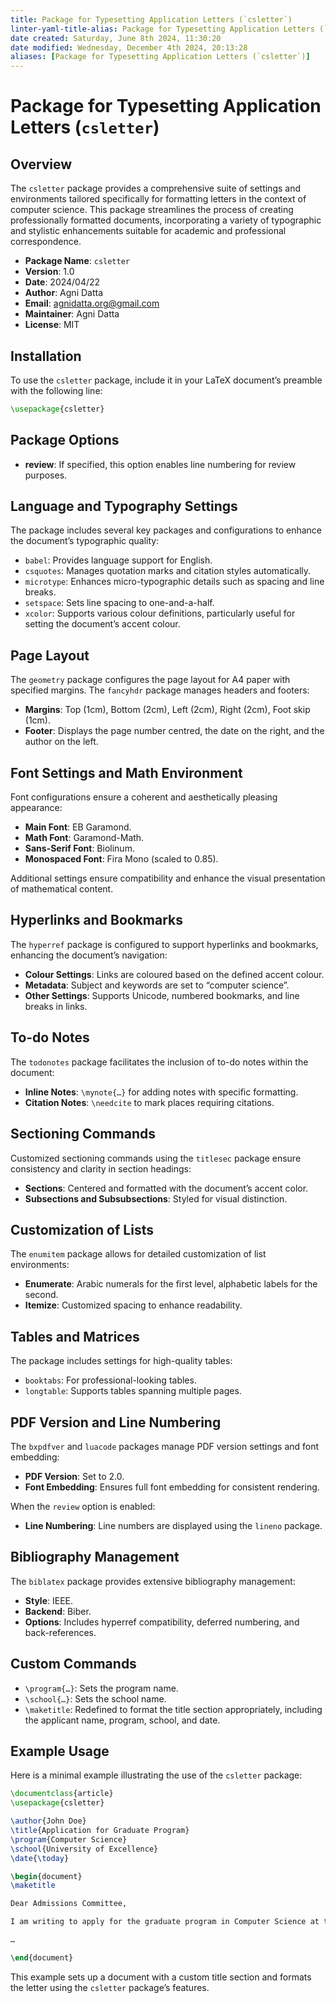 ```yaml
---
title: Package for Typesetting Application Letters (`csletter`)
linter-yaml-title-alias: Package for Typesetting Application Letters (`csletter`)
date created: Saturday, June 8th 2024, 11:30:20
date modified: Wednesday, December 4th 2024, 20:13:28
aliases: [Package for Typesetting Application Letters (`csletter`)]
---
```


# Package for Typesetting Application Letters (`csletter`)

## Overview

The `csletter` package provides a comprehensive suite of settings and environments tailored specifically for formatting letters in the context of computer science. This package streamlines the process of creating professionally formatted documents, incorporating a variety of typographic and stylistic enhancements suitable for academic and professional correspondence.

- **Package Name**: `csletter`
- **Version**: 1.0
- **Date**: 2024/04/22
- **Author**: Agni Datta
- **Email**: [agnidatta.org@gmail.com](mailto:agnidatta.org@gmail.com)
- **Maintainer**: Agni Datta
- **License**: MIT

## Installation

To use the `csletter` package, include it in your LaTeX document’s preamble with the following line:

```latex
\usepackage{csletter}
```

## Package Options

- **review**: If specified, this option enables line numbering for review purposes.

## Language and Typography Settings

The package includes several key packages and configurations to enhance the document’s typographic quality:

- `babel`: Provides language support for English.
- `csquotes`: Manages quotation marks and citation styles automatically.
- `microtype`: Enhances micro-typographic details such as spacing and line breaks.
- `setspace`: Sets line spacing to one-and-a-half.
- `xcolor`: Supports various colour definitions, particularly useful for setting the document’s accent colour.

## Page Layout

The `geometry` package configures the page layout for A4 paper with specified margins. The `fancyhdr` package manages headers and footers:

- **Margins**: Top (1cm), Bottom (2cm), Left (2cm), Right (2cm), Foot skip (1cm).
- **Footer**: Displays the page number centred, the date on the right, and the author on the left.

## Font Settings and Math Environment

Font configurations ensure a coherent and aesthetically pleasing appearance:

- **Main Font**: EB Garamond.
- **Math Font**: Garamond-Math.
- **Sans-Serif Font**: Biolinum.
- **Monospaced Font**: Fira Mono (scaled to 0.85).

Additional settings ensure compatibility and enhance the visual presentation of mathematical content.

## Hyperlinks and Bookmarks

The `hyperref` package is configured to support hyperlinks and bookmarks, enhancing the document’s navigation:

- **Colour Settings**: Links are coloured based on the defined accent colour.
- **Metadata**: Subject and keywords are set to “computer science”.
- **Other Settings**: Supports Unicode, numbered bookmarks, and line breaks in links.

## To-do Notes

The `todonotes` package facilitates the inclusion of to-do notes within the document:

- **Inline Notes**: `\mynote{…}` for adding notes with specific formatting.
- **Citation Notes**: `\needcite` to mark places requiring citations.

## Sectioning Commands

Customized sectioning commands using the `titlesec` package ensure consistency and clarity in section headings:

- **Sections**: Centered and formatted with the document’s accent color.
- **Subsections and Subsubsections**: Styled for visual distinction.

## Customization of Lists

The `enumitem` package allows for detailed customization of list environments:

- **Enumerate**: Arabic numerals for the first level, alphabetic labels for the second.
- **Itemize**: Customized spacing to enhance readability.

## Tables and Matrices

The package includes settings for high-quality tables:

- `booktabs`: For professional-looking tables.
- `longtable`: Supports tables spanning multiple pages.

## PDF Version and Line Numbering

The `bxpdfver` and `luacode` packages manage PDF version settings and font embedding:

- **PDF Version**: Set to 2.0.
- **Font Embedding**: Ensures full font embedding for consistent rendering.

When the `review` option is enabled:

- **Line Numbering**: Line numbers are displayed using the `lineno` package.

## Bibliography Management

The `biblatex` package provides extensive bibliography management:

- **Style**: IEEE.
- **Backend**: Biber.
- **Options**: Includes hyperref compatibility, deferred numbering, and back-references.

## Custom Commands

- `\program{…}`: Sets the program name.
- `\school{…}`: Sets the school name.
- `\maketitle`: Redefined to format the title section appropriately, including the applicant name, program, school, and date.

## Example Usage

Here is a minimal example illustrating the use of the `csletter` package:

```latex
\documentclass{article}
\usepackage{csletter}

\author{John Doe}
\title{Application for Graduate Program}
\program{Computer Science}
\school{University of Excellence}
\date{\today}

\begin{document}
\maketitle

Dear Admissions Committee,

I am writing to apply for the graduate program in Computer Science at the University of Excellence. 

…

\end{document}
```

This example sets up a document with a custom title section and formats the letter using the `csletter` package’s features.
